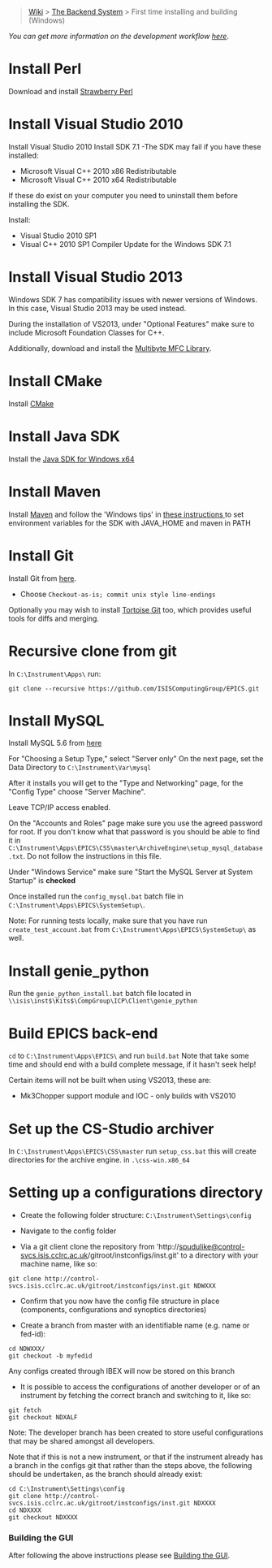 > [Wiki](Home) > [The Backend System](The-Backend-System) > First time installing and building (Windows)

*You can get more information on the development workflow [here](Git-workflow)*.

# Install Perl
Download and install [Strawberry Perl](http://strawberryperl.com/)

# Install Visual Studio 2010
Install Visual Studio 2010 
Install SDK 7.1 
-The SDK may fail if you have these installed: 
* Microsoft Visual C++ 2010 x86 Redistributable
* Microsoft Visual C++ 2010 x64 Redistributable

If these do exist on your computer you need to uninstall them before installing the SDK.

Install: 
* Visual Studio 2010 SP1
* Visual C++ 2010 SP1 Compiler Update for the Windows SDK 7.1

# Install Visual Studio 2013
Windows SDK 7 has compatibility issues with newer versions of Windows. In this case, Visual Studio 2013 may be used instead.

During the installation of VS2013, under "Optional Features" make sure to include Microsoft Foundation Classes for C++.

Additionally, download and install the [Multibyte MFC Library](https://www.microsoft.com/en-us/download/details.aspx?id=40770).

# Install CMake
Install [CMake](https://cmake.org/download/) 

# Install Java SDK
Install the [Java SDK for Windows x64](http://www.oracle.com/technetwork/java/javase/downloads/jdk8-downloads-2133151.html)

# Install Maven 
Install [Maven](https://maven.apache.org/download.cgi) and follow the 'Windows tips' in [these instructions ](https://maven.apache.org/install.html) to set environment variables for the SDK with JAVA_HOME and maven in PATH

# Install Git 
Install Git from [here](https://git-scm.com/download/win). 
* Choose `Checkout-as-is; commit unix style line-endings`

Optionally you may wish to install [Tortoise Git](https://tortoisegit.org/) too, which provides useful tools for diffs and merging. 

# Recursive clone from git

In `C:\Instrument\Apps\` run:

`git clone --recursive https://github.com/ISISComputingGroup/EPICS.git`

# Install MySQL
Install MySQL 5.6 from [here](https://dev.mysql.com/downloads/windows/installer/5.6.html)

For "Choosing a Setup Type," select "Server only"
On the next page, set the Data Directory to `C:\Instrument\Var\mysql`

After it installs you will get to the "Type and Networking" page, for the "Config Type" choose "Server Machine".

Leave TCP/IP access enabled.

On the "Accounts and Roles" page make sure you use the agreed password for root. 
If you don't know what that password is you should be able to find it in `C:\Instrument\Apps\EPICS\CSS\master\ArchiveEngine\setup_mysql_database.txt`. Do not follow the instructions in this file.

Under "Windows Service" make sure "Start the MySQL Server at System Startup" is **checked**

Once installed run the `config_mysql.bat` batch file in `C:\Instrument\Apps\EPICS\SystemSetup\`.

Note: For running tests locally, make sure that you have run `create_test_account.bat` from `C:\Instrument\Apps\EPICS\SystemSetup\` as well.

# Install genie_python

Run the `genie_python_install.bat` batch file located in `\\isis\inst$\Kits$\CompGroup\ICP\Client\genie_python`

# Build EPICS back-end
`cd` to `C:\Instrument\Apps\EPICS\` and run `build.bat`
Note that take some time and should end with a build complete message, if it hasn't seek help!

Certain items will not be built when using VS2013, these are:
*  Mk3Chopper support module and IOC - only builds with VS2010

# Set up the CS-Studio archiver
In `C:\Instrument\Apps\EPICS\CSS\master` run `setup_css.bat`
this will create directories for the archive engine. in `.\css-win.x86_64`

# Setting up a configurations directory

* Create the following folder structure: `C:\Instrument\Settings\config`

* Navigate to the config folder

* Via a git client clone the repository from 'http://spudulike@control-svcs.isis.cclrc.ac.uk/gitroot/instconfigs/inst.git' to a directory with your machine name, like so:
```
git clone http://control-svcs.isis.cclrc.ac.uk/gitroot/instconfigs/inst.git NDWXXX
```
* Confirm that you now have the config file structure in place (components, configurations and synoptics directories)

* Create a branch from master with an identifiable name (e.g. name or fed-id):
```
cd NDWXXX/
git checkout -b myfedid
```
Any configs created through IBEX will now be stored on this branch

* It is possible to access the configurations of another developer or of an instrument by fetching the correct branch and switching to it, like so:
```
git fetch
git checkout NDXALF
```
Note: The developer branch has been created to store useful configurations that may be shared amongst all developers.

Note that if this is not a new instrument, or that if the instrument already has a branch in the configs git that rather than the steps above, the following should be undertaken, as the branch should already exist:
```
cd C:\Instrument\Settings\config
git clone http://control-svcs.isis.cclrc.ac.uk/gitroot/instconfigs/inst.git NDXXXX
cd NDXXXX
git checkout NDXXXX
```

### Building the GUI

After following the above instructions please see [Building the GUI](Building-the-GUI).
